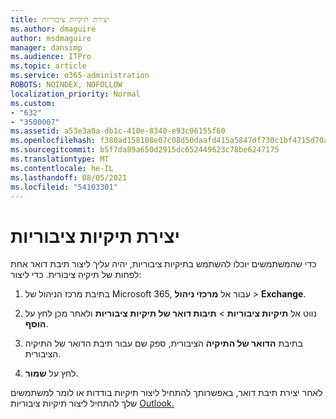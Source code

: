 ```yaml
---
title: יצירת תיקיות ציבוריות
ms.author: dmaguire
author: msdmaguire
manager: dansimp
ms.audience: ITPro
ms.topic: article
ms.service: o365-administration
ROBOTS: NOINDEX, NOFOLLOW
localization_priority: Normal
ms.custom:
- "632"
- "3500007"
ms.assetid: a53e3a0a-db1c-410e-8340-e93c06155f60
ms.openlocfilehash: f380ad158108e07c08d50daafd415a5847df730c1bf4715d70aab7c30860f4d6
ms.sourcegitcommit: b5f7da89a650d2915dc652449623c78be6247175
ms.translationtype: MT
ms.contentlocale: he-IL
ms.lasthandoff: 08/05/2021
ms.locfileid: "54103301"
---
```

# <a name="creating-public-folders"></a>יצירת תיקיות ציבוריות

כדי שהמשתמשים יוכלו להשתמש בתיקיות ציבוריות, יהיה עליך ליצור תיבת דואר אחת לפחות של תיקיה ציבורית. כדי ליצור:
  
1. בתיבת מרכז הניהול של Microsoft 365, עבור אל **מרכזי ניהול** \> **Exchange**.

2. נווט אל **תיקיות ציבוריות** \> **תיבות דואר של תיקיות ציבוריות** ולאחר מכן לחץ על **הוסף**.

3. בתיבת **הדואר של התיקיה** הציבורית, ספק שם עבור תיבת הדואר של התיקיה הציבורית.

4. לחץ על **שמור**.

לאחר יצירת תיבת דואר, באפשרותך להתחיל ליצור תיקיות בודדות או לומר למשתמשים שלך להתחיל ליצור תיקיות ציבוריות [Outlook.](https://support.office.com/article/Create-and-share-a-public-folder-in-Outlook-a2835011-d524-4a5c-a207-05c159bb2a97)
  